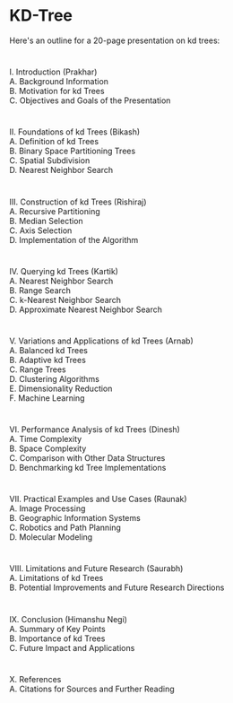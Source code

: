# KD-Tree

Here's an outline for a 20-page presentation on kd trees:

#

I. Introduction (Prakhar)
<br>
A. Background Information
<br>
B. Motivation for kd Trees
<br>
C. Objectives and Goals of the Presentation

#

II. Foundations of kd Trees (Bikash)
<br>
A. Definition of kd Trees
<br>
B. Binary Space Partitioning Trees
<br>
C. Spatial Subdivision
<br>
D. Nearest Neighbor Search

#

III. Construction of kd Trees (Rishiraj)
<br>
A. Recursive Partitioning
<br>
B. Median Selection
<br>
C. Axis Selection
<br>
D. Implementation of the Algorithm

#

IV. Querying kd Trees (Kartik)
<br>
A. Nearest Neighbor Search
<br>
B. Range Search
<br>
C. k-Nearest Neighbor Search
<br>
D. Approximate Nearest Neighbor Search

#

V. Variations and Applications of kd Trees (Arnab)
<br>
A. Balanced kd Trees
<br>
B. Adaptive kd Trees
<br>
C. Range Trees
<br>
D. Clustering Algorithms
<br>
E. Dimensionality Reduction
<br>
F. Machine Learning

#

VI. Performance Analysis of kd Trees (Dinesh)
<br>
A. Time Complexity
<br>
B. Space Complexity
<br>
C. Comparison with Other Data Structures
<br>
D. Benchmarking kd Tree Implementations

#

VII. Practical Examples and Use Cases (Raunak)
<br>
A. Image Processing
<br>
B. Geographic Information Systems
<br>
C. Robotics and Path Planning
<br>
D. Molecular Modeling

#

VIII. Limitations and Future Research (Saurabh)
<br>
A. Limitations of kd Trees
<br>
B. Potential Improvements and Future Research Directions 

#

IX. Conclusion (Himanshu Negi)
<br>
A. Summary of Key Points
<br>
B. Importance of kd Trees
<br>
C. Future Impact and Applications 

#

X. References
<br>
A. Citations for Sources and Further Reading
